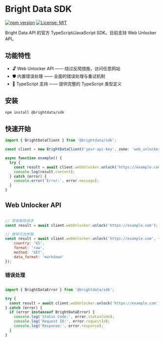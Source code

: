 # Bright Data SDK

[![npm version](https://badge.fury.io/js/%40brightdata%2Fsdk.svg)](https://badge.fury.io/js/%40brightdata%2Fsdk)
[![License: MIT](https://img.shields.io/badge/License-MIT-yellow.svg)](https://opensource.org/licenses/MIT)

Bright Data API 的官方 TypeScript/JavaScript SDK。目前支持 Web Unlocker API。

## 功能特性

- 🔓 Web Unlocker API —— 绕过反爬措施，访问任意网站
- 🛡️ 内置错误处理 —— 全面的错误处理与重试机制
- 📝 TypeScript 支持 —— 提供完整的 TypeScript 类型定义

## 安装

```bash
npm install @brightdata/sdk
```

## 快速开始
```Javascript 
import { BrightDataClient } from '@brightdata/sdk';

const client = new BrightDataClient('your-api-key', zone: 'web_unlocker1');

async function example() {
  try {
    const result = await client.webUnlocker.unlock('https://example.com');
    console.log(result.content);
  } catch (error) {
    console.error('Error:', error.message);
  }
}
```

## Web Unlocker API 

```Javascript 

// 简单解锁请求
const result = await client.webUnlocker.unlock('https://example.com');

// 携带可选参数
const result = await client.webUnlocker.unlock('https://example.com', {
    country: 'US',
    format: 'raw',
    method: 'GET',
    data_format: 'markdown'
});
```

### 错误处理
```Javascript 

import { BrightDataError } from '@brightdata/sdk';

try {
  const result = await client.webUnlocker.unlock('https://example.com');
} catch (error) {
  if (error instanceof BrightDataError) {
    console.log('Status Code:', error.statusCode);
    console.log('Request ID:', error.requestId);
    console.log('Response:', error.response);
  }
}
```
